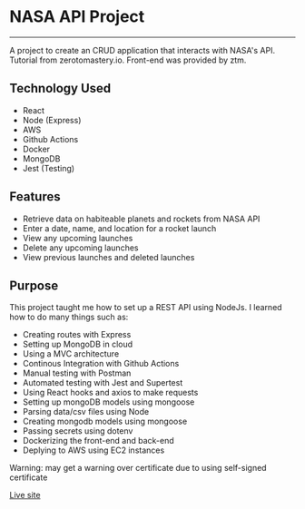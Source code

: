 # NASA API Project
---
A project to create an CRUD application that interacts with NASA's API. Tutorial from zerotomastery.io. Front-end was provided by ztm.

## Technology Used
- React
- Node (Express)
- AWS
- Github Actions
- Docker
- MongoDB
- Jest (Testing)

## Features
- Retrieve data on habiteable planets and rockets from NASA API
- Enter a date, name, and location for a rocket launch
- View any upcoming launches
- Delete any upcoming launches
- View previous launches and deleted launches


## Purpose
This project taught me how to set up a REST API using NodeJs. I learned how to do many things such as:
- Creating routes with Express
- Setting up MongoDB in cloud
- Using a MVC architecture
- Continous Integration with Github Actions
- Manual testing with Postman
- Automated testing with Jest and Supertest
- Using React hooks and axios to make requests
- Setting up mongoDB models using mongoose
- Parsing data/csv files using Node
- Creating mongodb models using mongoose
- Passing secrets using dotenv
- Dockerizing the front-end and back-end
- Deplying to AWS using EC2 instances

Warning: may get a warning over certificate due to using self-signed certificate

[Live site](http://34.221.214.66:8000)
